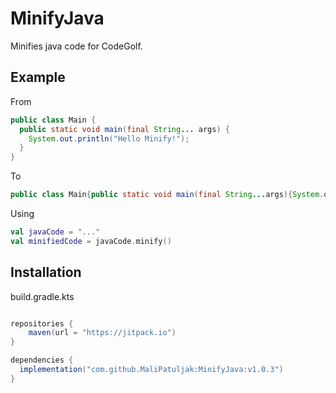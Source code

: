 # MinifyJava

Minifies java code for CodeGolf.

## Example

From

```java
public class Main {
  public static void main(final String... args) {
    System.out.println("Hello Minify!");
  }
}
```

To

```java
public class Main{public static void main(final String...args){System.out.println("Hello Minify!");}}
```

Using

```kotlin
val javaCode = "..."
val minifiedCode = javaCode.minify()
```

## Installation

build.gradle.kts

```gradle

repositories {
    maven(url = "https://jitpack.io")
}

dependencies {
  implementation("com.github.MaliPatuljak:MinifyJava:v1.0.3")
}
```

